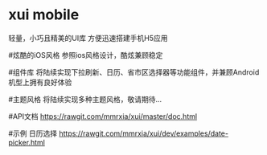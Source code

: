 # xui mobile
轻量，小巧且精美的UI库 方便迅速搭建手机H5应用

#炫酷的iOS风格
参照ios风格设计，酷炫兼顾稳定

#组件库
将陆续实现下拉刷新、日历、省市区选择器等功能组件，并兼顾Android机型上拥有良好体验

#主题风格
将陆续实现多种主题风格，敬请期待...

#API文档
https://rawgit.com/mmrxia/xui/master/doc.html

#示例
日历选择 https://rawgit.com/mmrxia/xui/dev/examples/date-picker.html
